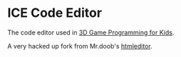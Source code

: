 ICE Code Editor
===============

The code editor used in [3D Game Programming for Kids](http://gamingjs.com).

A very hacked up fork from Mr.doob's [htmleditor](http://mrdoob.com/projects/htmleditor/).
